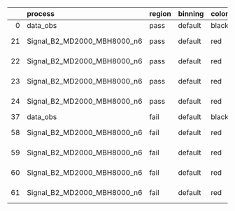 |    | process                     | region   | binning   | color   | process_type   |   scale | variation   | source_filename                                                      | source_histname    | alias                       | title     |   combine_idx |     lnN |   shapes | syst_type   | direction   | variation_alias   |
|---:|:----------------------------|:---------|:----------|:--------|:---------------|--------:|:------------|:---------------------------------------------------------------------|:-------------------|:----------------------------|:----------|--------------:|--------:|---------:|:------------|:------------|:------------------|
|  0 | data_obs                    | pass     | default   | black   | DATA           |       1 | nominal     | ./histograms_for_2DAlphabet_v18//BH_Data.root                        | hpass              | Data                        | Data      |           nan | nan     |      nan | nan         | nan         | nan               |
| 21 | Signal_B2_MD2000_MBH8000_n6 | pass     | default   | red     | SIGNAL         |       1 | lumi        | ./histograms_for_2DAlphabet_v18//BH_Signal_B2_MD2000_MBH8000_n6.root | hpass              | Signal_B2_MD2000_MBH8000_n6 | BH signal |           nan |   1.016 |      nan | lnN         | nan         | nan               |
| 22 | Signal_B2_MD2000_MBH8000_n6 | pass     | default   | red     | SIGNAL         |       1 | SVM         | ./histograms_for_2DAlphabet_v18//BH_Signal_B2_MD2000_MBH8000_n6.root | hpass_SVMsyst_up   | Signal_B2_MD2000_MBH8000_n6 | BH signal |           nan | nan     |        1 | shapes      | Up          | SVMsyst           |
| 23 | Signal_B2_MD2000_MBH8000_n6 | pass     | default   | red     | SIGNAL         |       1 | SVM         | ./histograms_for_2DAlphabet_v18//BH_Signal_B2_MD2000_MBH8000_n6.root | hpass_SVMsyst_down | Signal_B2_MD2000_MBH8000_n6 | BH signal |           nan | nan     |        1 | shapes      | Down        | SVMsyst           |
| 24 | Signal_B2_MD2000_MBH8000_n6 | pass     | default   | red     | SIGNAL         |       1 | nominal     | ./histograms_for_2DAlphabet_v18//BH_Signal_B2_MD2000_MBH8000_n6.root | hpass              | Signal_B2_MD2000_MBH8000_n6 | BH signal |           nan | nan     |      nan | nan         | nan         | nan               |
| 37 | data_obs                    | fail     | default   | black   | DATA           |       1 | nominal     | ./histograms_for_2DAlphabet_v18//BH_Data.root                        | hfail              | Data                        | Data      |           nan | nan     |      nan | nan         | nan         | nan               |
| 58 | Signal_B2_MD2000_MBH8000_n6 | fail     | default   | red     | SIGNAL         |       1 | lumi        | ./histograms_for_2DAlphabet_v18//BH_Signal_B2_MD2000_MBH8000_n6.root | hfail              | Signal_B2_MD2000_MBH8000_n6 | BH signal |           nan |   1.016 |      nan | lnN         | nan         | nan               |
| 59 | Signal_B2_MD2000_MBH8000_n6 | fail     | default   | red     | SIGNAL         |       1 | SVM         | ./histograms_for_2DAlphabet_v18//BH_Signal_B2_MD2000_MBH8000_n6.root | hfail_SVMsyst_up   | Signal_B2_MD2000_MBH8000_n6 | BH signal |           nan | nan     |        1 | shapes      | Up          | SVMsyst           |
| 60 | Signal_B2_MD2000_MBH8000_n6 | fail     | default   | red     | SIGNAL         |       1 | SVM         | ./histograms_for_2DAlphabet_v18//BH_Signal_B2_MD2000_MBH8000_n6.root | hfail_SVMsyst_down | Signal_B2_MD2000_MBH8000_n6 | BH signal |           nan | nan     |        1 | shapes      | Down        | SVMsyst           |
| 61 | Signal_B2_MD2000_MBH8000_n6 | fail     | default   | red     | SIGNAL         |       1 | nominal     | ./histograms_for_2DAlphabet_v18//BH_Signal_B2_MD2000_MBH8000_n6.root | hfail              | Signal_B2_MD2000_MBH8000_n6 | BH signal |           nan | nan     |      nan | nan         | nan         | nan               |